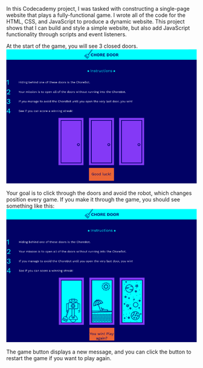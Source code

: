 In this Codecademy project, I was tasked with constructing a single-page website that plays a fully-functional game. I wrote all of the code for the HTML, CSS, and JavaScript to produce a dynamic website. This project shows that I can build and style a simple website, but also add JavaScript functionality through scripts and event listeners.

At the start of the game, you will see 3 closed doors.
![Screenshot](start_game.png)

Your goal is to click through the doors and avoid the robot, which changes position every game. If you make it through the game, you should see something like this:
![Screenshot](win_game.png)

The game button displays a new message, and you can click the button to restart the game if you want to play again.
